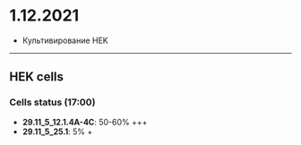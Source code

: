 1.12.2021
==========

- Культивирование HEK

---

## HEK cells
### Cells status (17:00)
- **29.11_5_12.1.4A-4C**: 50-60% +++
- **29.11_5_25.1**: 5% +